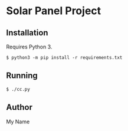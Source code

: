 # Solar Panel Project

## Installation

Requires Python 3.

```
$ python3 -m pip install -r requirements.txt
```

## Running 

```
$ ./cc.py
```

## Author

My Name <email>
